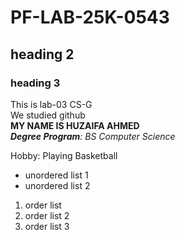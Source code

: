 # PF-LAB-25K-0543
## heading 2
### heading 3
This is lab-03 CS-G
<br/>
We studied github
<br/>
**MY NAME IS HUZAIFA AHMED**
<br/>
_**Degree Program**: BS Computer Science_  

 Hobby: Playing Basketball
 <br/>
 - unordered list 1
 - unordered list 2
 
1. order list
2. order list 2
3. order list 3



